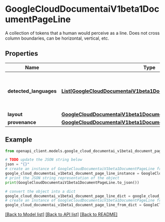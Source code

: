 # GoogleCloudDocumentaiV1beta1DocumentPageLine

A collection of tokens that a human would perceive as a line. Does not cross column boundaries, can be horizontal, vertical, etc.

## Properties

Name | Type | Description | Notes
------------ | ------------- | ------------- | -------------
**detected_languages** | [**List[GoogleCloudDocumentaiV1beta1DocumentPageDetectedLanguage]**](GoogleCloudDocumentaiV1beta1DocumentPageDetectedLanguage.md) | A list of detected languages together with confidence. | [optional] 
**layout** | [**GoogleCloudDocumentaiV1beta1DocumentPageLayout**](GoogleCloudDocumentaiV1beta1DocumentPageLayout.md) |  | [optional] 
**provenance** | [**GoogleCloudDocumentaiV1beta1DocumentProvenance**](GoogleCloudDocumentaiV1beta1DocumentProvenance.md) |  | [optional] 

## Example

```python
from openapi_client.models.google_cloud_documentai_v1beta1_document_page_line import GoogleCloudDocumentaiV1beta1DocumentPageLine

# TODO update the JSON string below
json = "{}"
# create an instance of GoogleCloudDocumentaiV1beta1DocumentPageLine from a JSON string
google_cloud_documentai_v1beta1_document_page_line_instance = GoogleCloudDocumentaiV1beta1DocumentPageLine.from_json(json)
# print the JSON string representation of the object
print(GoogleCloudDocumentaiV1beta1DocumentPageLine.to_json())

# convert the object into a dict
google_cloud_documentai_v1beta1_document_page_line_dict = google_cloud_documentai_v1beta1_document_page_line_instance.to_dict()
# create an instance of GoogleCloudDocumentaiV1beta1DocumentPageLine from a dict
google_cloud_documentai_v1beta1_document_page_line_from_dict = GoogleCloudDocumentaiV1beta1DocumentPageLine.from_dict(google_cloud_documentai_v1beta1_document_page_line_dict)
```
[[Back to Model list]](../README.md#documentation-for-models) [[Back to API list]](../README.md#documentation-for-api-endpoints) [[Back to README]](../README.md)


